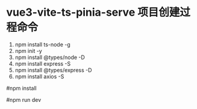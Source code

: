 # vue3-vite-ts-pinia-serve 项目创建过程命令

1. npm install ts-node -g
2. npm init -y
3. npm install @types/node -D
4. npm install express -S
5. npm install @types/express -D
6. npm install axios -S

#npm install

#npm run dev
